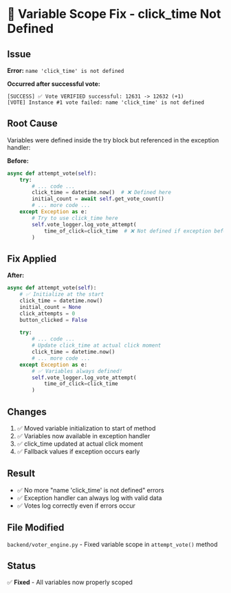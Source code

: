 # 🐛 Variable Scope Fix - click_time Not Defined

## Issue

**Error:** `name 'click_time' is not defined`

**Occurred after successful vote:**
```
[SUCCESS] ✅ Vote VERIFIED successful: 12631 -> 12632 (+1)
[VOTE] Instance #1 vote failed: name 'click_time' is not defined
```

## Root Cause

Variables were defined inside the try block but referenced in the exception handler:

**Before:**
```python
async def attempt_vote(self):
    try:
        # ... code ...
        click_time = datetime.now()  # ❌ Defined here
        initial_count = await self.get_vote_count()
        # ... more code ...
    except Exception as e:
        # Try to use click_time here
        self.vote_logger.log_vote_attempt(
            time_of_click=click_time  # ❌ Not defined if exception before this!
        )
```

## Fix Applied

**After:**
```python
async def attempt_vote(self):
    # ✅ Initialize at the start
    click_time = datetime.now()
    initial_count = None
    click_attempts = 0
    button_clicked = False
    
    try:
        # ... code ...
        # Update click_time at actual click moment
        click_time = datetime.now()
        # ... more code ...
    except Exception as e:
        # ✅ Variables always defined!
        self.vote_logger.log_vote_attempt(
            time_of_click=click_time
        )
```

## Changes

1. ✅ Moved variable initialization to start of method
2. ✅ Variables now available in exception handler
3. ✅ click_time updated at actual click moment
4. ✅ Fallback values if exception occurs early

## Result

- ✅ No more "name 'click_time' is not defined" errors
- ✅ Exception handler can always log with valid data
- ✅ Votes log correctly even if errors occur

## File Modified

`backend/voter_engine.py` - Fixed variable scope in `attempt_vote()` method

## Status

✅ **Fixed** - All variables now properly scoped
